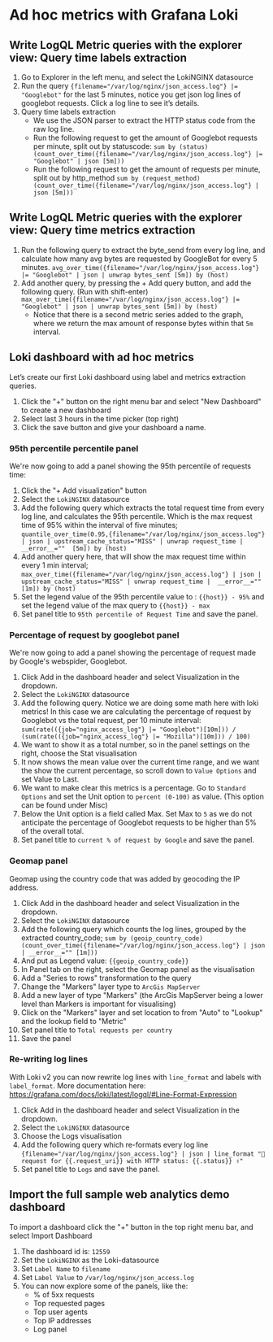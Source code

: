 # Ad hoc metrics with Grafana Loki

## Write LogQL Metric queries with the explorer view: Query time labels extraction

1. Go to Explorer  in the left menu, and select the LokiNGINX datasource
2. Run the query `{filename="/var/log/nginx/json_access.log"} |= "Googlebot"` for the last 5 minutes, notice you get json log lines of googlebot requests. Click a log line to see it’s details.
3. Query time labels extraction
    - We use the JSON parser to extract the HTTP status code from the raw log line.
    - Run the following request to get the amount of Googlebot requests per minute, split out by statuscode: `sum by (status) (count_over_time({filename="/var/log/nginx/json_access.log"} |= "Googlebot" | json [5m]))`
    - Run the following request to get the amount of requests per minute, split out by http_method `sum by (request_method) (count_over_time({filename="/var/log/nginx/json_access.log"} | json [5m]))`

## Write LogQL Metric queries with the explorer view: Query time metrics extraction

1. Run the following query to extract the byte_send from every log line, and calculate how many avg bytes are requested by GoogleBot for every 5 minutes.
`avg_over_time({filename="/var/log/nginx/json_access.log"} |= "Googlebot" | json | unwrap bytes_sent [5m]) by (host)`
2. Add another query, by pressing the + Add query button, and add the following query. (Run with shift-enter)
`max_over_time({filename="/var/log/nginx/json_access.log"} |= "Googlebot" | json | unwrap bytes_sent [5m]) by (host)`
    - Notice that there is a second metric series added to the graph, where we return the max amount of response bytes within that `5m` interval.

## Loki dashboard with ad hoc metrics

Let’s create our first Loki dashboard using label and metrics extraction queries.

1. Click the "+" button on the right menu bar and select "New Dashboard" to create a new dashboard
2. Select last 3 hours in the time picker (top right)
3. Click the save button and give your dashboard a name. 

### 95th percentile percentile panel

We're now going to add a panel showing the 95th percentile of requests time:
1. Click the "+ Add visualization" button
2. Select the `LokiNGINX` datasource
3. Add the following query which extracts the total request time from every log line, and calculates the 95th percentile. Which is the max request time of 95% within the interval of five minutes; `quantile_over_time(0.95,{filename="/var/log/nginx/json_access.log"} | json | upstream_cache_status="MISS" | unwrap request_time |  __error__=""  [5m]) by (host)`
4. Add another query here, that will show the max request time within every 1 min interval; `max_over_time({filename="/var/log/nginx/json_access.log"} | json | upstream_cache_status="MISS" | unwrap request_time |  __error__=""  [1m]) by (host)`
5. Set the legend value of the 95th percentile value to : `{{host}} - 95%` and set the legend value of the max query to `{{host}} - max`
5. Set panel title to `95th percentile of Request Time` and save the panel.
  
### Percentage of request by googlebot panel

We're now going to add a panel showing the percentage of request made by Google's webspider, Googlebot.
1. Click Add in the dashboard header and select Visualization in the dropdown.
2. Select the `LokiNGINX` datasource
3. Add the following query. Notice we are doing some math here with loki metrics! In this case we are calculating the percentage of request by Googlebot vs the total request, per 10 minute interval: `sum(rate(({job="nginx_access_log"} |= "Googlebot")[10m])) / (sum(rate(({job="nginx_access_log"} |= "Mozilla")[10m])) / 100)`
4. We want to show it as a total number, so in the panel settings on the right, choose the Stat visualisation 
5. It now shows the mean value over the current time range, and we want the show the current percentage, so scroll down to `Value Options` and set Value to Last.  
6. We want to make clear this metrics is a percentage.  Go to `Standard Options` and set the Unit option to `percent (0-100)` as value. (This option can be found under Misc)
7. Below the Unit option is a field called Max.  Set Max to `5` as we do not anticipate the percentage of Googlebot requests to be higher than 5% of the overall total.
8. Set panel title to `current % of request by Google` and save the panel.

### Geomap panel 

Geomap using the country code that was added by geocoding the IP address. 

1. Click Add in the dashboard header and select Visualization in the dropdown.
2. Select the `LokiNGINX` datasource
3. Add the following query which counts the log lines, grouped by the extracted country_code; `sum by (geoip_country_code) (count_over_time({filename="/var/log/nginx/json_access.log"} | json | __error__="" [1m]))`
4. And put as Legend value: `{{geoip_country_code}}`
5. In Panel tab on the right, select the Geomap panel as the visualisation
6. Add a "Series to rows" transformation to the query
7. Change the "Markers" layer type to `ArcGis MapServer`
8. Add a new layer of type "Markers" (the ArcGis MapServer being a lower level than Markers is important for visualising)
9. Click on the "Markers" layer and set location to from "Auto" to "Lookup" and the lookup field to "Metric"
10. Set panel title to `Total requests per country` 
12. Save the panel

### Re-writing log lines

With Loki v2 you can now rewrite log lines with `line_format` and labels with `label_format`. More documentation here: https://grafana.com/docs/loki/latest/logql/#Line-Format-Expression

1. Click Add in the dashboard header and select Visualization in the dropdown.
2. Select the `LokiNGINX` datasource
3. Choose the Logs visualisation
3. Add the following query which re-formats every log line
`{filename="/var/log/nginx/json_access.log"} | json | line_format "🚀 request for {{.request_uri}} with HTTP status: {{.status}} ✌️"`
4. Set panel title to `Logs` and save the panel.

## Import the full sample web analytics demo dashboard

To import a dashboard click the "+" button in the top right menu bar, and select Import Dashboard
1. The dashboard id is: `12559`
2. Set the `LokiNGINX` as the Loki-datasource
3. Set `Label Name` to `filename`
4. Set `Label Value` to `/var/log/nginx/json_access.log`
5. You can now explore some of the panels, like the: 
    - % of 5xx requests
    - Top requested pages
    - Top user agents
    - Top IP addresses
    - Log panel




